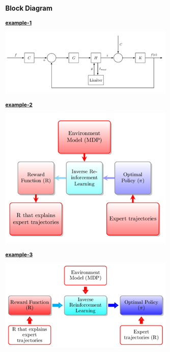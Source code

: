 ## Block Diagram

### [example-1](example-1.tex)
![example-1](example-1.png)

### [example-2](example-2.tex)
![example-2](example-2.png)

### [example-3](example-3.tex)
![example-3](example-3.png)


